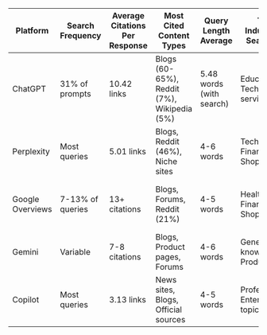 | Platform | Search Frequency | Average Citations Per Response | Most Cited Content Types | Query Length Average | Top Industries Searched | Best Optimization Strategy |
|-------------|------------------|-------------------------------|-------------------------|---------------------|------------------------|---------------------------|
| ChatGPT | 31% of prompts | 10.42 links | Blogs (60-65%), Reddit (7%), Wikipedia (5%) | 5.48 words (with search) | Education, Tech, Local services | Authoritative content, FAQ format, current data |
| Perplexity | Most queries | 5.01 links | Blogs, Reddit (46%), Niche sites | 4-6 words | Tech, Finance, Shopping | Recent sources, quotable statements, inline citations |
| Google Overviews | 7-13% of queries | 13+ citations | Blogs, Forums, Reddit (21%) | 4-5 words | Health, Finance, Shopping | Structured content, E-E-A-T signals, comprehensive answers |
| Gemini | Variable | 7-8 citations | Blogs, Product pages, Forums | 4-6 words | General knowledge, Products | Detailed methodology, balanced viewpoints |
| Copilot | Most queries | 3.13 links | News sites, Blogs, Official sources | 4-5 words | Professional, Enterprise topics | Professional tone, trusted sources |